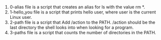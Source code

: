 1) 0-alias file is a script that creates an alias for ls with the value rm *.
2) 1-hello_you file is a script that prints hello user, where user is the current Linux user.
3) 2-path file is a script that Add /action to the PATH. /action should be the last directory the shell looks into when looking for a program.
4) 3-paths file is a script that counts the number of directories in the PATH.
